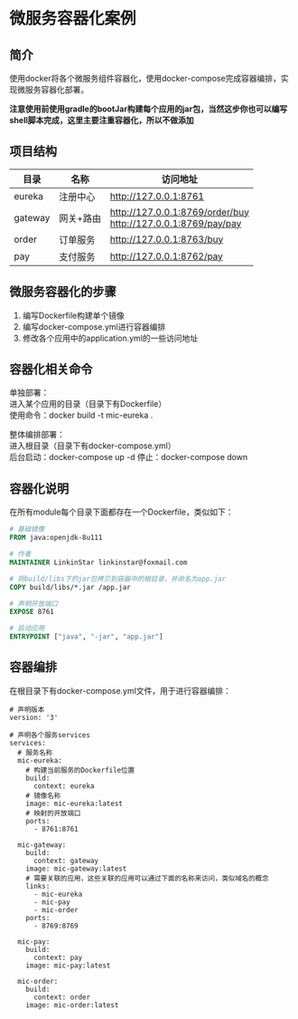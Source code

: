 # 微服务容器化案例

## 简介
使用docker将各个微服务组件容器化，使用docker-compose完成容器编排，实现微服务容器化部署。

**注意使用前使用gradle的bootJar构建每个应用的jar包，当然这步你也可以编写shell脚本完成，这里主要注重容器化，所以不做添加**


## 项目结构
| 目录 | 名称 | 访问地址 |
| --- | --- | --- |
| eureka | 注册中心 | http://127.0.0.1:8761 |
| gateway | 网关+路由 | http://127.0.0.1:8769/order/buy <br> http://127.0.0.1:8769/pay/pay |
| order | 订单服务 | http://127.0.0.1:8763/buy |
| pay | 支付服务 | http://127.0.0.1:8762/pay |

## 微服务容器化的步骤
1. 编写Dockerfile构建单个镜像  
2. 编写docker-compose.yml进行容器编排  
3. 修改各个应用中的application.yml的一些访问地址  

## 容器化相关命令
单独部署：  
进入某个应用的目录（目录下有Dockerfile）  
使用命令：docker build -t mic-eureka .  
  
整体编排部署：  
进入根目录（目录下有docker-compose.yml）  
后台启动：docker-compose up -d
停止：docker-compose down  

## 容器化说明
在所有module每个目录下面都存在一个Dockerfile，类似如下：

```Dockerfile
# 基础镜像
FROM java:openjdk-8u111

# 作者
MAINTAINER LinkinStar linkinstar@foxmail.com

# 将build/libs下的jar包拷贝到容器中的根目录，并命名为app.jar
COPY build/libs/*.jar /app.jar

# 声明开放端口
EXPOSE 8761

# 启动应用
ENTRYPOINT ["java", "-jar", "app.jar"]
````

## 容器编排
在根目录下有docker-compose.yml文件，用于进行容器编排：

````
# 声明版本
version: '3'

# 声明各个服务services
services:
  # 服务名称
  mic-eureka:
    # 构建当前服务的Dockerfile位置
    build:
      context: eureka
    # 镜像名称
    image: mic-eureka:latest
    # 映射的开放端口
    ports:
      - 8761:8761
  
  mic-gateway:
    build:
      context: gateway
    image: mic-gateway:latest
    # 需要关联的应用，这些关联的应用可以通过下面的名称来访问，类似域名的概念
    links:
      - mic-eureka
      - mic-pay
      - mic-order
    ports:
      - 8769:8769
      
  mic-pay:
    build:
      context: pay
    image: mic-pay:latest
  
  mic-order:
    build:
      context: order
    image: mic-order:latest
````






